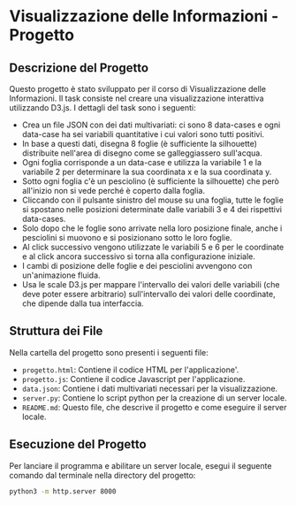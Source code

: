 # Visualizzazione delle Informazioni - Progetto

## Descrizione del Progetto

Questo progetto è stato sviluppato per il corso di Visualizzazione delle Informazioni. Il task consiste nel creare una visualizzazione interattiva utilizzando D3.js. I dettagli del task sono i seguenti:

- Crea un file JSON con dei dati multivariati: ci sono 8 data-cases e ogni data-case ha sei variabili quantitative i cui valori sono tutti positivi.
- In base a questi dati, disegna 8 foglie (è sufficiente la silhouette) distribuite nell'area di disegno come se galleggiassero sull'acqua.
- Ogni foglia corrisponde a un data-case e utilizza la variabile 1 e la variabile 2 per determinare la sua coordinata x e la sua coordinata y.
- Sotto ogni foglia c'è un pesciolino (è sufficiente la silhouette) che però all'inizio non si vede perché è coperto dalla foglia.
- Cliccando con il pulsante sinistro del mouse su una foglia, tutte le foglie si spostano nelle posizioni determinate dalle variabili 3 e 4 dei rispettivi data-cases.
- Solo dopo che le foglie sono arrivate nella loro posizione finale, anche i pesciolini si muovono e si posizionano sotto le loro foglie.
- Al click successivo vengono utilizzate le variabili 5 e 6 per le coordinate e al click ancora successivo si torna alla configurazione iniziale.
- I cambi di posizione delle foglie e dei pesciolini avvengono con un'animazione fluida.
- Usa le scale D3.js per mappare l'intervallo dei valori delle variabili (che deve poter essere arbitrario) sull'intervallo dei valori delle coordinate, che dipende dalla tua interfaccia.

## Struttura dei File

Nella cartella del progetto sono presenti i seguenti file:

- `progetto.html`: Contiene il codice HTML per l'applicazione'.
- `progetto.js`: Contiene il codice Javascript per l'applicazione.
- `data.json`: Contiene i dati multivariati necessari per la visualizzazione.
- `server.py`: Contiene lo script python per la creazione di un server locale.
- `README.md`: Questo file, che descrive il progetto e come eseguire il server locale.

## Esecuzione del Progetto

Per lanciare il programma e abilitare un server locale, esegui il seguente comando dal terminale nella directory del progetto:

```sh
python3 -m http.server 8000

